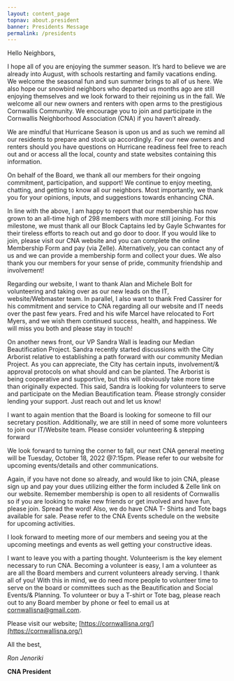 ```yaml
---
layout: content_page
topnav: about.president
banner: Presidents Message
permalink: /presidents
---
```


Hello Neighbors,

I hope all of you are enjoying the summer season. It’s hard to believe we are already into August, with schools restarting and family vacations ending. We welcome the seasonal fun and sun summer brings to all of us here. We also hope our snowbird neighbors who departed us months ago are still enjoying themselves and we look forward to their rejoining us in the fall. We welcome all our new owners and renters with open arms to the prestigious Cornwallis Community. We encourage you to join and participate in the Cornwallis Neighborhood Association (CNA) if you haven’t already.

We are mindful that Hurricane Season is upon us and as such we remind all our residents to prepare and stock up accordingly. For our new owners and renters should you have questions on Hurricane readiness feel free to reach out and or access all the local, county and state websites containing this information.

On behalf of the Board, we thank all our members for their ongoing commitment, participation, and support! We continue to enjoy meeting, chatting, and getting to know all our neighbors. Most importantly, we thank you for your opinions, inputs, and suggestions towards enhancing CNA.

In line with the above, I am happy to report that our membership has now grown to an all-time high of 298 members with more still joining. For this milestone, we must thank all our Block Captains led by Gayle Schwantes for their tireless efforts to reach out and go door to door. If you would like to join, please visit our CNA website and you can complete the online Membership Form and pay (via Zelle). Alternatively, you can contact any of us and we can provide a membership form and collect your dues. We also thank you our members for your sense of pride, community friendship and involvement!

Regarding our website, I want to thank Alan and Michele Bolt for volunteering and taking over as our new leads on the IT, website/Webmaster team. In parallel, I also want to thank Fred Cassirer for his commitment and service to CNA regarding all our website and IT needs over the past few years. Fred and his wife Marcel have relocated to Fort Myers, and we wish them continued success, health, and happiness. We will miss you both and please stay in touch!

On another news front, our VP Sandra Wall is leading our Median Beautification Project. Sandra recently started discussions with the City Arborist relative to establishing a path forward with our community Median Project. As you can appreciate, the City has certain inputs, involvement/& approval protocols on what should and can be planted. The Arborist is being cooperative and supportive, but this will obviously take more time than originally expected. This said, Sandra is looking for volunteers to serve and participate on the Median Beautification team. Please strongly consider lending your support. Just reach out and let us know!

I want to again mention that the Board is looking for someone to fill our secretary position. Additionally, we are still in need of some more volunteers to join our IT/Website team. Please consider volunteering & stepping forward

We look forward to turning the corner to fall, our next CNA general meeting will be Tuesday, October 18, 2022 @7:15pm. Please refer to our website for upcoming events/details and other communications.

Again, if you have not done so already, and would like to join CNA, please sign up and pay your dues utilizing either the form included & Zelle link on our website. Remember membership is open to all residents of Cornwallis so if you are looking to make new friends or get involved and have fun, please join. Spread the word! Also, we do have CNA T- Shirts and Tote bags available for sale. Pease refer to the CNA Events schedule on the website for upcoming activities.

I look forward to meeting more of our members and seeing you at the upcoming meetings and events as well getting your constructive ideas.

I want to leave you with a parting thought. Volunteerism is the key element necessary to run CNA. Becoming a volunteer is easy, I am a volunteer as are all the Board members and current volunteers already serving. I thank all of you! With this in mind, we do need more people to volunteer time to serve on the board or committees such as the Beautification and Social Events/& Planning. To volunteer or buy a T-shirt or Tote bag, please reach out to any Board member by phone or feel to email us at cornwallisna@gmail.com.

Please visit our website; [https://cornwallisna.org/](https://cornwallisna.org/)

All the best,

_Ron Jenoriki_

**CNA President**
